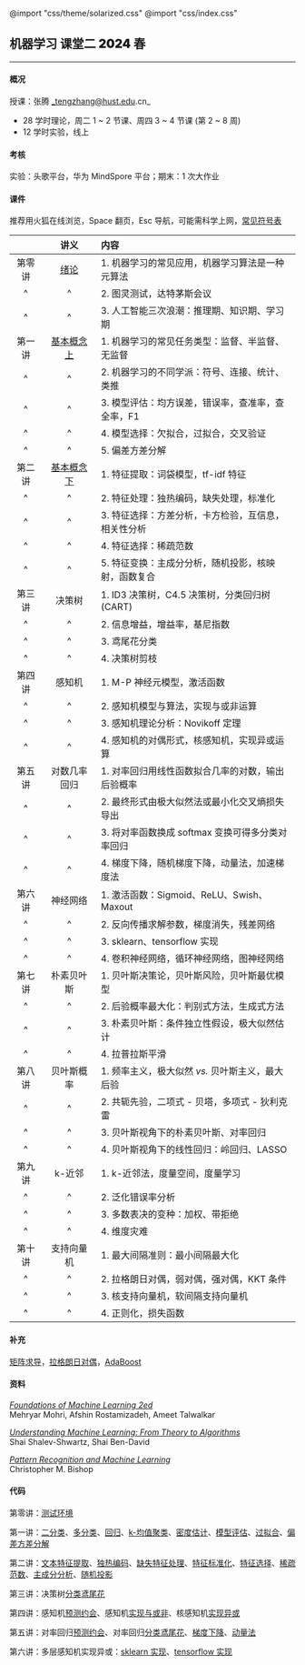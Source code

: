 @import "css/theme/solarized.css"
@import "css/index.css"

## 机器学习 课堂二 <span style="font-weight:900">2024</span> 春

---

#### 概况

授课：张腾 _tengzhang@hust.edu.cn_

- 28 学时理论，周二 1 ~ 2 节课、周四 3 ~ 4 节课 (第 2 ~ 8 周)
- 12 学时实验，线上

<div class="top-2"></div>

#### 考核

实验：头歌平台，华为 MindSpore 平台；期末：1 次大作业

#### 课件

推荐用火狐在线浏览，Space 翻页，Esc 导航，可能需科学上网，[常见符号表](pages/notation.html)

<div class="threelines outline head-highlight">

|        |             讲义             | 内容                                                |
| :----: | :--------------------------: | :-------------------------------------------------- |
| 第零讲 |    [绪论](pages/00.html)     | 1. 机器学习的常见应用，机器学习算法是一种元算法     |
|   ^    |              ^               | 2. 图灵测试，达特茅斯会议                           |
|   ^    |              ^               | 3. 人工智能三次浪潮：推理期、知识期、学习期         |
| 第一讲 | [基本概念 上](pages/01.html) | 1. 机器学习的常见任务类型：监督、半监督、无监督     |
|   ^    |              ^               | 2. 机器学习的不同学派：符号、连接、统计、类推       |
|   ^    |              ^               | 3. 模型评估：均方误差，错误率，查准率，查全率，F1   |
|   ^    |              ^               | 4. 模型选择：欠拟合，过拟合，交叉验证               |
|   ^    |              ^               | 5. 偏差方差分解                                     |
| 第二讲 | [基本概念 下](pages/02.html) | 1. 特征提取：词袋模型，tf-idf 特征                  |
|   ^    |              ^               | 2. 特征处理：独热编码，缺失处理，标准化             |
|   ^    |              ^               | 3. 特征选择：方差分析，卡方检验，互信息，相关性分析 |
|   ^    |              ^               | 4. 特征选择：稀疏范数                               |
|   ^    |              ^               | 5. 特征变换：主成分分析，随机投影，核映射，函数复合 |
| 第三讲 |            决策树            | 1. ID3 决策树，C4.5 决策树，分类回归树 (CART)       |
|   ^    |              ^               | 2. 信息增益，增益率，基尼指数                       |
|   ^    |              ^               | 3. 鸢尾花分类                                       |
|   ^    |              ^               | 4. 决策树剪枝                                       |
| 第四讲 |            感知机            | 1. M-P 神经元模型，激活函数                         |
|   ^    |              ^               | 2. 感知机模型与算法，实现与或非运算                 |
|   ^    |              ^               | 3. 感知机理论分析：Novikoff 定理                    |
|   ^    |              ^               | 4. 感知机的对偶形式，核感知机，实现异或运算         |
| 第五讲 |         对数几率回归         | 1. 对率回归用线性函数拟合几率的对数，输出后验概率   |
|   ^    |              ^               | 2. 最终形式由极大似然法或最小化交叉熵损失导出       |
|   ^    |              ^               | 3. 将对率函数换成 softmax 变换可得多分类对率回归    |
|   ^    |              ^               | 4. 梯度下降，随机梯度下降，动量法，加速梯度法       |
| 第六讲 |           神经网络           | 1. 激活函数：Sigmoid、ReLU、Swish、Maxout           |
|   ^    |              ^               | 2. 反向传播求解参数，梯度消失，残差网络             |
|   ^    |              ^               | 3. sklearn、tensorflow 实现                         |
|   ^    |              ^               | 4. 卷积神经网络，循环神经网络，图神经网络           |
| 第七讲 |          朴素贝叶斯          | 1. 贝叶斯决策论，贝叶斯风险，贝叶斯最优模型         |
|   ^    |              ^               | 2. 后验概率最大化：判别式方法，生成式方法           |
|   ^    |              ^               | 3. 朴素贝叶斯：条件独立性假设，极大似然估计         |
|   ^    |              ^               | 4. 拉普拉斯平滑                                     |
| 第八讲 |          贝叶斯概率          | 1. 频率主义，极大似然 _vs._ 贝叶斯主义，最大后验    |
|   ^    |              ^               | 2. 共轭先验，二项式 - 贝塔，多项式 - 狄利克雷       |
|   ^    |              ^               | 3. 贝叶斯视角下的朴素贝叶斯、对率回归               |
|   ^    |              ^               | 4. 贝叶斯视角下的线性回归：岭回归、LASSO            |
| 第九讲 |            k-近邻            | 1. k-近邻法，度量空间，度量学习                     |
|   ^    |              ^               | 2. 泛化错误率分析                                   |
|   ^    |              ^               | 3. 多数表决的变种：加权、带拒绝                     |
|   ^    |              ^               | 4. 维度灾难                                         |
| 第十讲 |          支持向量机          | 1. 最大间隔准则：最小间隔最大化                     |
|   ^    |              ^               | 2. 拉格朗日对偶，弱对偶，强对偶，KKT 条件           |
|   ^    |              ^               | 3. 核支持向量机，软间隔支持向量机                   |
|   ^    |              ^               | 4. 正则化，损失函数                                 |

</div>

#### 补充

[矩阵求导](notes/matrix-calculus.pdf)，[拉格朗日对偶](notes/Lagrange-dual.pdf)，[AdaBoost](notes/adaboost.pdf)

#### 资料

[_Foundations of Machine Learning 2ed_](book/Foundations%20of%20Machine%20Learning%202ed%20-%20Mehryar%20Mohri%2C%20Afshin%20Rostamizadeh%2C%20and%20Ameet%20Talwalkar.pdf) <br>Mehryar Mohri, Afshin Rostamizadeh, Ameet Talwalkar

[_Understanding Machine Learning: From Theory to Algorithms_](book/Understanding%20Machine%20Learning%20From%20Theory%20to%20Algorithms%20-%20Shai%20Shalev-Shwartz%2C%20Shai%20Ben-David.pdf) <br>Shai Shalev-Shwartz, Shai Ben-David

[_Pattern Recognition and Machine Learning_](book/Pattern%20Recognition%20and%20Machine%20Learning%20-%20Christopher%20M.%20Bishop.pdf) <br>Christopher M. Bishop

#### 代码

第零讲：[测试环境](python/demo.ipynb)

第一讲：[二分类](python/binary-classif.ipynb)、[多分类](python/multi-classif.ipynb)、[回归](python/regression.py)、[k-均值聚类](python/clustering.ipynb)、[密度估计](python/density-estimation.ipynb)、[模型评估](python/model-evaluation.ipynb)、[过拟合](python/overfitting.ipynb)、[偏差方差分解](python/bias-var-dec.ipynb)

第二讲：[文本特征提取](python/feat-text.ipynb)、[独热编码](python/feat-one-hot.ipynb)、[缺失特征处理](python/feat-missing.ipynb)、[特征标准化](python/feat-scaler.ipynb)、[特征选择](python/feat-selection.ipynb)、[稀疏范数](python/sparse-norm.ipynb)、[主成分分析](python/pca.ipynb)、[随机投影](python/random-projection.ipynb)

第三讲：决策树[分类鸢尾花](python/dt-iris.ipynb)

第四讲：感知机[预测约会](python/perceptron-date.ipynb)、感知机[实现与或非](python/perceptron-logic.ipynb)、核感知机[实现异或](python/perceptron-kernel.ipynb)

第五讲：对率回归[预测约会](python/lr-date.ipynb)、对率回归[分类鸢尾花](python/lr-iris.ipynb)、[梯度下降](python/gd.ipynb)、[动量法](python/momentum.ipynb)

第六讲：多层感知机实现异或：[sklearn 实现](python/mlp-xor.ipynb)、[tensorflow 实现](python/dnn-xor.ipynb)

